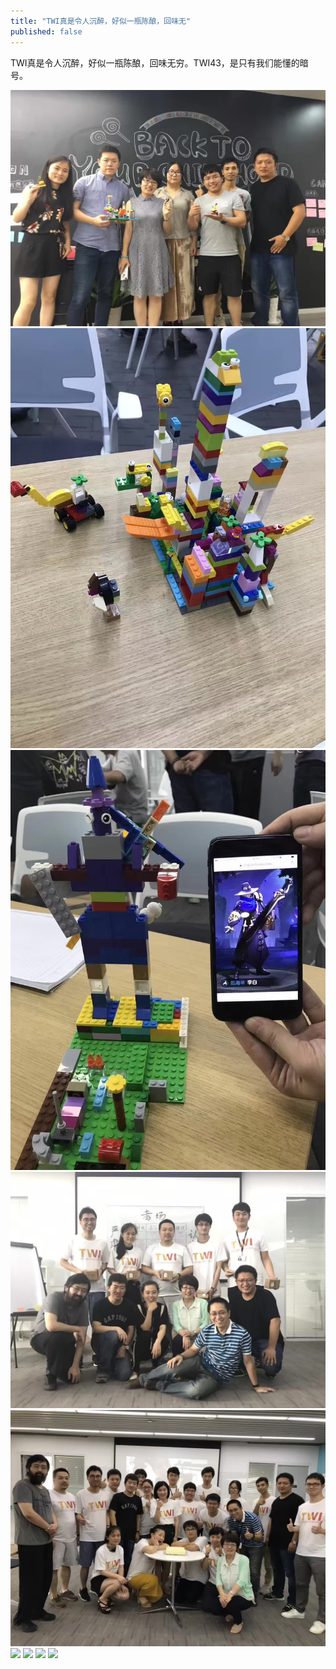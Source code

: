```yaml
---
title: "TWI真是令人沉醉，好似一瓶陈酿，回味无"
published: false
---
```

TWI真是令人沉醉，好似一瓶陈酿，回味无穷。TWI43，是只有我们能懂的暗号。

![](./1.jpg)
![](./2.jpg)
![](./3.jpg)
![](./4.jpg)
![](./5.jpg)
![](./6.jpg)
![](./7.jpg)
![](./8.jpg)
![](./9.jpg)
